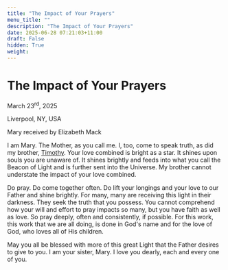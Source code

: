 ```yaml
---
title: "The Impact of Your Prayers"
menu_title: ""
description: "The Impact of Your Prayers"
date: 2025-06-28 07:21:03+11:00
draft: False
hidden: True
weight:
---
```

# The Impact of Your Prayers

March 23<sup>rd</sup>, 2025

Liverpool, NY, USA

Mary received by Elizabeth Mack

I am Mary. The Mother, as you call me. I, too, come to speak truth, as did my brother, [Timothy](/contemporary-messages/messages-sorted-year/messages-2025/en-2025-3-23-2-em-timothy/). Your love combined is bright as a star. It shines upon souls you are unaware of. It shines brightly and feeds into what you call the Beacon of Light and is further sent into the Universe. My brother cannot understate the impact of your love combined.

Do pray. Do come together often. Do lift your longings and your love to our Father and shine brightly. For many, many are receiving this light in their darkness. They seek the truth that you possess. You cannot comprehend how your will and effort to pray impacts so many, but you have faith as well as love. So pray deeply, often and consistently, if possible. For this work, this work that we are all doing, is done in God's name and for the love of God, who loves all of His children.

May you all be blessed with more of this great Light that the Father desires to give to you. I am your sister, Mary. I love you dearly, each and every one of you.
